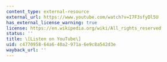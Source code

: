 ```yaml
---
content_type: external-resource
external_url: https://www.youtube.com/watch?v=I7F3sfyDl5U
has_external_license_warning: true
license: https://en.wikipedia.org/wiki/All_rights_reserved
status: ''
title: \[Listen on YouTube\]
uid: c4770958-64a6-40a2-971a-6e9c8a542d3e
wayback_url: ''
---
```

